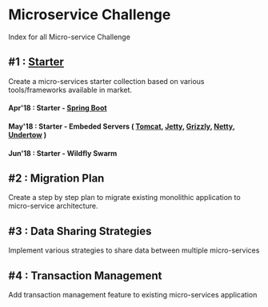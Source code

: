# Microservice Challenge
Index for all Micro-service Challenge

## #1 : [Starter](https://github.com/ERS-HCL/microservice-starter)
Create a micro-services starter collection based on various tools/frameworks available in market.

#### Apr'18 : Starter - [Spring Boot]()
#### May'18 : Starter - Embeded Servers ( [Tomcat](https://github.com/ERS-HCL/microservice-starter/tree/master/microservice-starter-tomcat), [Jetty](https://github.com/ERS-HCL/microservice-starter/tree/master/microservice-starter-jetty), [Grizzly](https://github.com/ERS-HCL/microservice-starter/tree/master/microservice-starter-grizzly), [Netty](https://github.com/ERS-HCL/microservice-starter/tree/master/microservice-starter-netty), [Undertow](https://github.com/ERS-HCL/microservice-starter/tree/master/microservice-starter-undertow) )
#### Jun'18 : Starter - Wildfly Swarm


## #2 : Migration Plan
Create a step by step plan to migrate existing monolithic application to micro-service architecture.


## #3 : Data Sharing Strategies
Implement various strategies to share data between multiple micro-services


## #4 : Transaction Management
Add transaction management feature to existing micro-services application
